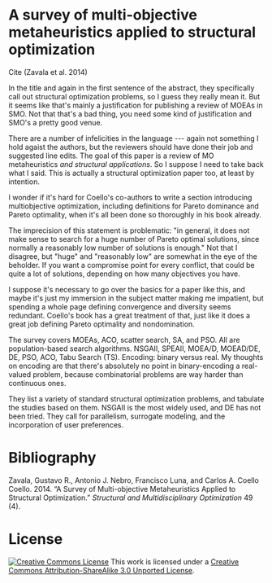 A survey of multi-objective metaheuristics applied to structural optimization
=============================================================================

Cite (Zavala et al. 2014)

In the title and again in the first sentence of the abstract, they specifically call out structural optimization problems, so I guess they really mean it. But it seems like that's mainly a justification for publishing a review of MOEAs in SMO. Not that that's a bad thing, you need some kind of justification and SMO's a pretty good venue.

There are a number of infelicities in the language --- again not something I hold agaist the authors, but the reviewers should have done their job and suggested line edits. The goal of this paper is a review of MO metaheuristics *and structural applications*. So I suppose I need to take back what I said. This is actually a structural optimization paper too, at least by intention.

I wonder if it's hard for Coello's co-authors to write a section introducing multiobjective optimization, including definitions for Pareto dominance and Pareto optimality, when it's all been done so thoroughly in his book already.

The imprecision of this statement is problematic: "in general, it does not make sense to search for a huge number of Pareto optimal solutions, since normally a reasonably low number of solutions is enough." Not that I disagree, but "huge" and "reasonably low" are somewhat in the eye of the beholder. If you want a compromise point for every conflict, that could be quite a lot of solutions, depending on how many objectives you have.

I suppose it's necessary to go over the basics for a paper like this, and maybe it's just my immersion in the subject matter making me impatient, but spending a whole page defining convergence and diversity seems redundant. Coello's book has a great treatment of that, just like it does a great job defining Pareto optimality and nondomination.

The survey covers MOEAs, ACO, scatter search, SA, and PSO. All are population-based search algorithms. NSGAII, SPEAII, MOEA/D, MOEAD/DE, DE, PSO, ACO, Tabu Search (TS). Encoding: binary versus real. My thoughts on encoding are that there's absolutely no point in binary-encoding a real-valued problem, because combinatorial problems are way harder than continuous ones.

They list a variety of standard structural optimization problems, and tabulate the studies based on them. NSGAII is the most widely used, and DE has not been tried. They call for parallelism, surrogate modeling, and the incorporation of user preferences.

Bibliography
============

Zavala, Gustavo R., Antonio J. Nebro, Francisco Luna, and Carlos A. Coello Coello. 2014. “A Survey of Multi-objective Metaheuristics Applied to Structural Optimization.” *Structural and Multidisciplinary Optimization* 49 (4).

License
=======

[![Creative Commons License](http://i.creativecommons.org/l/by-sa/3.0/88x31.png)](http://creativecommons.org/licenses/by-sa/3.0/deed.en_US)
This work is licensed under a [Creative Commons Attribution-ShareAlike 3.0 Unported License](http://creativecommons.org/licenses/by-sa/3.0/deed.en_US).
